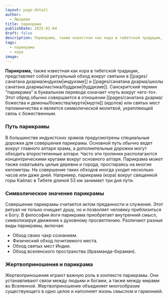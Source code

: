 ```yaml
---
layout: page-detail
author:
  - Яшодеви
title: парикрама
publishDate: 2025-02-04
draft: false
description: Парикрама, также известная как кора в тибетской традиции, представляет собой ритуальный обход вокруг святыни в индуизме и буддизме. Санскритский термин "парикрама" в буквальном переводе означает «путь вокруг чего-то». Этот обряд обычно совершается в отношении мурти (идолов) или святых мест паломничества и является символической молитвой, укрепляющей связь с божественным.
tags:
  - парикрама
  - кора
image:
---
```

**Парикрама,** также известная как кора в тибетской традиции, представляет собой ритуальный обход вокруг святыни в [[pages/санатана дхарма/индуизм|индуизме]] и [[pages/санатана дхарма/школы санатана дхармы/настика/буддизм|буддизме]]. Санскритский термин "парикрама" в буквальном переводе означает «путь вокруг чего-то». Этот обряд обычно совершается в отношении [[pages/санатана дхарма/божества и демоны/божества/мурти|мурти]] (идолов) или святых мест паломничества и является символической молитвой, укрепляющей связь с божественным.

### Путь парикрамы

В большинстве индуистских храмов предусмотрены специальные дорожки для совершения парикрамы. Основной путь обычно ведет вокруг главного алтаря храма, а дополнительные дорожки могут обходить второстепенные алтари. Часто эти тропинки располагаются концентрическими кругами вокруг основного алтаря. Парикрама может также охватывать целые деревни и города, простираясь на многие километры. На совершение таких обходов иногда уходит несколько часов или даже дней. Например, парикрама (кора) вокруг священной горы Кайлас в Тибете длиной 53 км занимает три дня пути.

### Символическое значение парикрамы

Совершение парикрамы считается актом преданности и служения. Этот ритуал не только очищает душу, но и позволяет человеку приблизиться к Богу. В философии йоги парикрама приобретает внутренний смысл, символизируя движение к духовному просветлению. Различают разные виды парикрамы, включая:

- Обход своих чакр сознанием.
- Физический обход почитаемого места.
- Обход святых мест Индии.
- Обход вселенского пространства (брахманда-бхраман).

### Жертвоприношения и парикрама

Жертвоприношения играют важную роль в контексте парикрамы. Они устанавливают связи между людьми и богами, а также между мирами во Вселенной. Жертвоприношение объединяет многообразие существующего в одно целое и наполняет жизнь смыслом и гармонией.